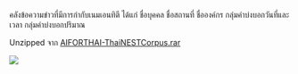 คลังข้อความข่าวที่มีการกำกับเนมเอนทิตี ได้แก่ ชื่อบุคคล ชื่อสถานที่ ชื่อองค์กร กลุ่มคำบ่งบอกวันที่และเวลา กลุ่มคำบ่งบอกปริมาณ

Unzipped จาก [AIFORTHAI-ThaiNESTCorpus.rar](https://aiforthai.in.th/download.php?c=ThaiNEST)

[![](https://licensebuttons.net/l/by-nc-sa/3.0/88x31.png)](https://creativecommons.org/licenses/by-nc-sa/3.0/th)
